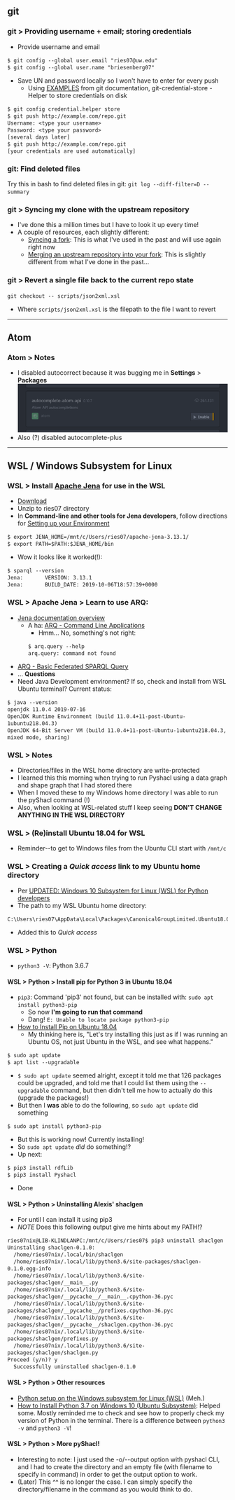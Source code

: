 ## git
### git > Providing username + email; storing credentials
- Provide username and email
```
$ git config --global user.email "ries07@uw.edu"
$ git config --global user.name "briesenberg07"
```
- Save UN and password locally so I won't have to enter for every push
  - Using [EXAMPLES](https://git-scm.com/docs/git-credential-store#_examples) from git documentation, git-credential-store - Helper to store credentials on disk  
```
$ git config credential.helper store
$ git push http://example.com/repo.git
Username: <type your username>
Password: <type your password>
[several days later]
$ git push http://example.com/repo.git
[your credentials are used automatically]
```
### git: Find deleted files
Try this in bash to find deleted files in git:
`git log --diff-filter=D --summary`
### git > Syncing my clone with the upstream repository
- I've done this a million times but I have to look it up every time!
- A couple of resources, each slightly different:
   - [Syncing a fork](https://help.github.com/en/github/collaborating-with-issues-and-pull-requests/syncing-a-fork): This is what I've used in the past and will use again right now
   - [Merging an upstream repository into your fork](https://help.github.com/en/github/collaborating-with-issues-and-pull-requests/merging-an-upstream-repository-into-your-fork): This is slightly different from what I've done in the past...
### git > Revert a single file back to the current repo state
`git checkout -- scripts/json2xml.xsl`
- Where `scripts/json2xml.xsl` is the filepath to the file I want to revert
---
## Atom
### Atom > Notes
- I disabled autocorrect because it was bugging me in **Settings** > **Packages**
![acApi](https://github.com/briesenberg07/libraryNotes/blob/master/images/acApi.png)
- Also (?) disabled autocomplete-plus

---
## WSL / Windows Subsystem for Linux
### WSL > Install [Apache Jena](https://jena.apache.org/index.html) for use in the WSL
- [Download](https://jena.apache.org/download/index.cgi#apache-jena)
- Unzip to ries07 directory
- In **Command-line and other tools for Jena developers**, follow directions for [Setting up your Environment](https://jena.apache.org/documentation/tools/#setting-up-your-environment)
```
$ export JENA_HOME=/mnt/c/Users/ries07/apache-jena-3.13.1/
$ export PATH=$PATH:$JENA_HOME/bin
```
- Wow it looks like it worked(!):
```
$ sparql --version
Jena:       VERSION: 3.13.1
Jena:       BUILD_DATE: 2019-10-06T18:57:39+0000
```
### WSL > Apache Jena > Learn to use ARQ:
- [Jena documentation overview](https://jena.apache.org/documentation/)
  - A ha: [ARQ - Command Line Applications](https://jena.apache.org/documentation/query/cmds.html)
    - Hmm... No, something's not right:  
    ```
    $ arq.query --help
    arq.query: command not found
    ```
- [ARQ - Basic Federated SPARQL Query](https://jena.apache.org/documentation/query/service.html)
- ...
**Questions**
- Need Java Development environment? If so, check and install from WSL Ubuntu terminal? Current status:  
```
$ java --version
openjdk 11.0.4 2019-07-16
OpenJDK Runtime Environment (build 11.0.4+11-post-Ubuntu-1ubuntu218.04.3)
OpenJDK 64-Bit Server VM (build 11.0.4+11-post-Ubuntu-1ubuntu218.04.3, mixed mode, sharing)
```
### WSL > Notes
- Directories/files in the WSL home directory are write-protected
- I learned this this morning when trying to run Pyshacl using a data graph and shape graph that I had stored there
- When I moved these to my Windows home directory I was able to run the pyShacl command (!)
- Also, when looking at WSL-related stuff I keep seeing **DON'T CHANGE ANYTHING IN THE WSL DIRECTORY**
### WSL > (Re)install Ubuntu 18.04 for WSL
- Reminder--to get to Windows files from the Ubuntu CLI start with `/mnt/c`
### WSL > Creating a *Quick access* link to my Ubuntu home directory
- Per [UPDATED: Windows 10 Subsystem for Linux (WSL) for Python developers](https://www.betteridiot.tech/blog/pop/2019/9/updated-windows-10-subsystem-for-linux-wsl-for-python-developers)
- The path to my WSL Ubuntu home directory:
```
C:\Users\ries07\AppData\Local\Packages\CanonicalGroupLimited.Ubuntu18.04onWindows_79rhkp1fndgsc\LocalState\rootfs\home\ries07nix
```
- Added this to *Quick access*
### WSL > Python
- `python3 -V`: Python 3.6.7
#### WSL > Python > Install pip for Python 3 in Ubuntu 18.04
- `pip3`: Command 'pip3' not found, but can be installed with: `sudo apt install python3-pip`
  - So now **I'm going to run that command**
  - Dang! `E: Unable to locate package python3-pip`
- [How to Install Pip on Ubuntu 18.04](https://linuxize.com/post/how-to-install-pip-on-ubuntu-18.04/)
  - My thinking here is, "Let's try installing this just as if I was running an Ubuntu OS, not just Ubuntu in the WSL, and see what happens."
```
$ sudo apt update
$ apt list --upgradable
```
- `$ sudo apt update` seemed alright, except it told me that 126 packages could be upgraded, and told me that I could list them using the `--upgradable` command, but then didn't tell me how to actually do this (upgrade the packages!)
- But then I **was** able to do the following, so `sudo apt update` did something
```
$ sudo apt install python3-pip
```
- But this is working now! Currently installing!
 - So `sudo apt update` *did* do something!?
- Up next:
```
$ pip3 install rdfLib
$ pip3 install Pyshacl
```
- Done
#### WSL > Python > Uninstalling Alexis' shaclgen
- For until I can install it using pip3
- *NOTE* Does this following output give me hints about my PATH!?
```
ries07nix@LIB-KLINDLANPC:/mnt/c/Users/ries07$ pip3 uninstall shaclgen
Uninstalling shaclgen-0.1.0:
  /home/ries07nix/.local/bin/shaclgen
  /home/ries07nix/.local/lib/python3.6/site-packages/shaclgen-0.1.0.egg-info
  /home/ries07nix/.local/lib/python3.6/site-packages/shaclgen/__main__.py
  /home/ries07nix/.local/lib/python3.6/site-packages/shaclgen/__pycache__/__main__.cpython-36.pyc
  /home/ries07nix/.local/lib/python3.6/site-packages/shaclgen/__pycache__/prefixes.cpython-36.pyc
  /home/ries07nix/.local/lib/python3.6/site-packages/shaclgen/__pycache__/shaclgen.cpython-36.pyc
  /home/ries07nix/.local/lib/python3.6/site-packages/shaclgen/prefixes.py
  /home/ries07nix/.local/lib/python3.6/site-packages/shaclgen/shaclgen.py
Proceed (y/n)? y
  Successfully uninstalled shaclgen-0.1.0
```
#### WSL > Python > Other resources
- [Python setup on the Windows subsystem for Linux (WSL)](https://medium.com/@rhdzmota/python-development-on-the-windows-subsystem-for-linux-wsl-17a0fa1839d) (Meh.)
- [How to Install Python 3.7 on Windows 10 (Ubuntu Subsystem)](https://youtu.be/ueBJnCOcbI4): Helped some. Mostly reminded me to check and see how to properly check my version of Python in the terminal. There is a difference between `python3 -v` and `python3 -V`!
#### WSL > Python > More pyShacl!
- Interesting to note: I just used the -o/--output option with pyshacl CLI, and I had to create the directory and an empty file (with filename to specify in command) in order to get the output option to work.
- (Later) This ^^ is no longer the case. I can simply specify the directory/filename in the command as you would think to do.
